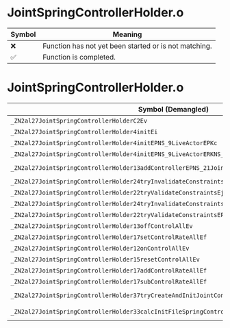 # JointSpringControllerHolder.o
| Symbol | Meaning 
| ------------- | ------------- 
| :x: | Function has not yet been started or is not matching. 
| :white_check_mark: | Function is completed. 


# JointSpringControllerHolder.o
| Symbol (Demangled) | Symbol (Mangled) | Decompiled? |
| ------------- |  ------------- | ------------- |
| `_ZN2al27JointSpringControllerHolderC2Ev` | `al::JointSpringControllerHolder::JointSpringControllerHolder(void)` | :white_check_mark: |
| `_ZN2al27JointSpringControllerHolder4initEi` | `al::JointSpringControllerHolder::init(int)` | :white_check_mark: |
| `_ZN2al27JointSpringControllerHolder4initEPNS_9LiveActorEPKc` | `al::JointSpringControllerHolder::init(al::LiveActor *,char const*)` | :white_check_mark: |
| `_ZN2al27JointSpringControllerHolder4initEPNS_9LiveActorERKNS_9ByamlIterE` | `al::JointSpringControllerHolder::init(al::LiveActor *,al::ByamlIter const&)` | :white_check_mark: |
| `_ZN2al27JointSpringControllerHolder13addControllerEPNS_21JointSpringControllerEPKc` | `al::JointSpringControllerHolder::addController(al::JointSpringController *,char const*)` | :white_check_mark: |
| `_ZN2al27JointSpringControllerHolder24tryInvalidateConstraintsEj` | `al::JointSpringControllerHolder::tryInvalidateConstraints(unsigned int)` | :white_check_mark: |
| `_ZN2al27JointSpringControllerHolder22tryValidateConstraintsEj` | `al::JointSpringControllerHolder::tryValidateConstraints(unsigned int)` | :white_check_mark: |
| `_ZN2al27JointSpringControllerHolder24tryInvalidateConstraintsEPKc` | `al::JointSpringControllerHolder::tryInvalidateConstraints(char const*)` | :white_check_mark: |
| `_ZN2al27JointSpringControllerHolder22tryValidateConstraintsEPKc` | `al::JointSpringControllerHolder::tryValidateConstraints(char const*)` | :white_check_mark: |
| `_ZN2al27JointSpringControllerHolder13offControlAllEv` | `al::JointSpringControllerHolder::offControlAll(void)` | :white_check_mark: |
| `_ZN2al27JointSpringControllerHolder17setControlRateAllEf` | `al::JointSpringControllerHolder::setControlRateAll(float)` | :white_check_mark: |
| `_ZN2al27JointSpringControllerHolder12onControlAllEv` | `al::JointSpringControllerHolder::onControlAll(void)` | :white_check_mark: |
| `_ZN2al27JointSpringControllerHolder15resetControlAllEv` | `al::JointSpringControllerHolder::resetControlAll(void)` | :white_check_mark: |
| `_ZN2al27JointSpringControllerHolder17addControlRateAllEf` | `al::JointSpringControllerHolder::addControlRateAll(float)` | :white_check_mark: |
| `_ZN2al27JointSpringControllerHolder17subControlRateAllEf` | `al::JointSpringControllerHolder::subControlRateAll(float)` | :white_check_mark: |
| `_ZN2al27JointSpringControllerHolder37tryCreateAndInitJointControllerKeeperEPNS_9LiveActorEPKc` | `al::JointSpringControllerHolder::tryCreateAndInitJointControllerKeeper(al::LiveActor *,char const*)` | :white_check_mark: |
| `_ZN2al27JointSpringControllerHolder33calcInitFileSpringControlJointNumEPKNS_9LiveActorEPKc` | `al::JointSpringControllerHolder::calcInitFileSpringControlJointNum(al::LiveActor const*,char const*)` | :white_check_mark: |
